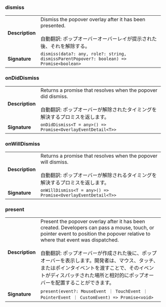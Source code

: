 ### dismiss

|                 |                                                                                                                                          |
| --------------- | ---------------------------------------------------------------------------------------------------------------------------------------- |
| **Description** | Dismiss the popover overlay after it has been presented.<br /><br />自動翻訳: ポップオーバーオーバーレイが提示された後、それを解除する。 |
| **Signature**   | `dismiss(data?: any, role?: string, dismissParentPopover?: boolean) => Promise<boolean>`                                                 |

### onDidDismiss

|                 |                                                                                                                                                       |
| --------------- | ----------------------------------------------------------------------------------------------------------------------------------------------------- |
| **Description** | Returns a promise that resolves when the popover did dismiss.<br /><br />自動翻訳: ポップオーバーが解除されたタイミングを解決するプロミスを返します。 |
| **Signature**   | `onDidDismiss<T = any>() => Promise<OverlayEventDetail<T>>`                                                                                           |

### onWillDismiss

|                 |                                                                                                                                                        |
| --------------- | ------------------------------------------------------------------------------------------------------------------------------------------------------ |
| **Description** | Returns a promise that resolves when the popover will dismiss.<br /><br />自動翻訳: ポップオーバーが解除されるタイミングを解決するプロミスを返します。 |
| **Signature**   | `onWillDismiss<T = any>() => Promise<OverlayEventDetail<T>>`                                                                                           |

### present

|                 |                                                                                                                                                                                                                                                                                                                                                                                                                        |
| --------------- | ---------------------------------------------------------------------------------------------------------------------------------------------------------------------------------------------------------------------------------------------------------------------------------------------------------------------------------------------------------------------------------------------------------------------- |
| **Description** | Present the popover overlay after it has been created. Developers can pass a mouse, touch, or pointer event to position the popover relative to where that event was dispatched.<br /><br />自動翻訳: ポップオーバーが作成された後に、ポップオーバーを表示します。開発者は、マウス、タッチ、またはポインタイベントを渡すことで、そのイベントがディスパッチされた場所と相対的にポップオーバーを配置することができます。 |
| **Signature**   | `present(event?: MouseEvent ｜ TouchEvent ｜ PointerEvent ｜ CustomEvent) => Promise<void>`                                                                                                                                                                                                                                                                                                                            |
